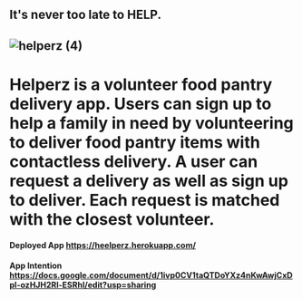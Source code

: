 ## It's never too late to HELP.

  
  ## ![helperz (4)](https://user-images.githubusercontent.com/59499644/92539826-4638a900-f208-11ea-8969-9f2dbd86f2ca.jpg)


  
  # Helperz is a volunteer food pantry delivery app. Users can sign up to help a family in need by volunteering to deliver food pantry items with contactless delivery. A user  can request a delivery as well as sign up to deliver. Each request is matched with the closest volunteer.
   

#### Deployed App https://heelperz.herokuapp.com/
#### App Intention https://docs.google.com/document/d/1ivp0CV1taQTDoYXz4nKwAwjCxDpI-ozHJH2Rl-ESRhI/edit?usp=sharing
